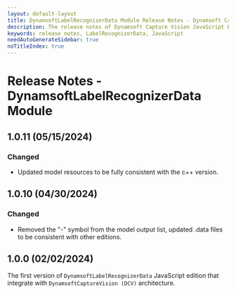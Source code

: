 ```yaml
---
layout: default-layout
title: DynamsoftLabelRecognizerData Module Release Notes - Dynamsoft Capture Vision JavaScript Edition
description: The release notes of Dynamsoft Capture Vision JavaScript Edition.
keywords: release notes, LabelRecognizerData, JavaScript
needAutoGenerateSidebar: true
noTitleIndex: true
---
```


# Release Notes - DynamsoftLabelRecognizerData Module

## 1.0.11 (05/15/2024)

### Changed

- Updated model resources to be fully consistent with the c++ version.

## 1.0.10 (04/30/2024)

### Changed

- Removed the "-" symbol from the model output list, updated .data files to be consistent with other editions.

## 1.0.0 (02/02/2024)

The first version of `DynamsoftLabelRecognizerData` JavaScript edition that integrate with `DynamsoftCaptureVision (DCV)` architecture.
